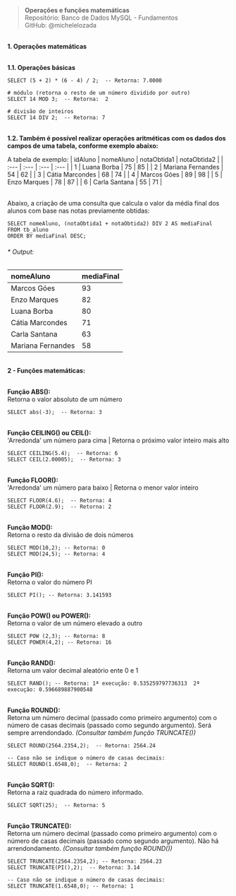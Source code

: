 > **Operações e funções matemáticas**  
> Repositório: Banco de Dados MySQL - Fundamentos  
> GitHub: @michelelozada
&nbsp;
     
&nbsp;      
**1. Operações matemáticas**
&nbsp;
     
&nbsp;           
**1.1. Operações básicas**  
```mysql
SELECT (5 + 2) * (6 - 4) / 2;  -- Retorna: 7.0000
```
```mysql
# módulo (retorna o resto de um número dividido por outro)
SELECT 14 MOD 3;  -- Retorna:  2
```
```mysql
# divisão de inteiros
SELECT 14 DIV 2;  -- Retorna: 7
```
&nbsp;
&nbsp;   
**1.2. Também é possível realizar operações aritméticas com os dados dos campos de uma tabela, conforme exemplo abaixo:**  

A tabela de exemplo:
| idAluno | nomeAluno         | notaObtida1 | notaObtida2 |
| :---    | :---              | :---        | :---        |
| 1	      | Luana Borba	      | 75          | 85          | 
| 2	      | Mariana Fernandes |	54          | 62          |
| 3	      | Cátia Marcondes	  | 68          | 74          |
| 4	      | Marcos Góes	      | 89          | 98          |
| 5	      | Enzo Marques	  | 78	        | 87          |
| 6	      | Carla Santana	  | 55          | 71          |

&nbsp;
&nbsp;         
Abaixo, a criação de uma consulta que calcula o valor da média final dos alunos com base nas notas previamente obtidas:  
```mysql
SELECT nomeAluno, (notaObtida1 + notaObtida2) DIV 2 AS mediaFinal 
FROM tb_aluno 
ORDER BY mediaFinal DESC;
```
###### * Output:  
| nomeAluno  	    | mediaFinal |
| :---              | :---       |
| Marcos Góes	    | 93         |
| Enzo Marques	    | 82         |
| Luana Borba	    | 80         |
| Cátia Marcondes   | 71         |
| Carla Santana	    | 63         |
| Mariana Fernandes | 58         |

&nbsp;
&nbsp;        
**2 - Funções matemáticas:**
&nbsp;
     
&nbsp;      
**Função ABS():**  
Retorna o valor absoluto de um número
```mysql
SELECT abs(-3);  -- Retorna: 3
```
&nbsp;
&nbsp;       
**Função CEILING() ou CEIL():**  
'Arredonda' um número para cima | Retorna o próximo valor inteiro mais alto 
```mysql
SELECT CEILING(5.4);  -- Retorna: 6
SELECT CEIL(2.00005);  -- Retorna: 3
```
&nbsp;
&nbsp;        
**Função FLOOR():**  
'Arredonda' um número para baixo | Retorna o menor valor inteiro
```mysql
SELECT FLOOR(4.6);  -- Retorna: 4
SELECT FLOOR(2.9);  -- Retorna: 2 
```
&nbsp;
&nbsp;       
**Função MOD():**  
Retorna o resto da divisão de dois números
```mysql
SELECT MOD(10,2); -- Retorna: 0
SELECT MOD(24,5); -- Retorna: 4
```
&nbsp;
&nbsp;       
**Função PI():**  
Retorna o valor do número PI
```mysql
SELECT PI(); -- Retorna: 3.141593
```
&nbsp;
&nbsp;       
**Função POW() ou POWER():**  
Retorna o valor de um número elevado a outro
```mysql
SELECT POW (2,3); -- Retorna: 8
SELECT POWER(4,2); -- Retorna: 16
```
&nbsp;
&nbsp;       
**Função RAND():**    
Retorna um valor decimal aleatório  ente 0 e 1
```mysql
SELECT RAND(); -- Retorna: 1ª execução: 0.535259797736313  2ª execução: 0.596689887900548
```
&nbsp;
&nbsp;       
**Função ROUND():**  
Retorna um número decimal (passado como primeiro argumento) com o número de casas decimais (passado como segundo argumento). Será sempre arrendondado. *(Consultar também função TRUNCATE())* 
```mysql
SELECT ROUND(2564.2354,2);  -- Retorna: 2564.24
```
```mysql
-- Caso não se indique o número de casas decimais:
SELECT ROUND(1.6548,0);  -- Retorna: 2
```
&nbsp;
&nbsp;       
**Função SQRT():**    
Retorna a raiz quadrada do número informado. 
```mysql
SELECT SQRT(25);  -- Retorna: 5
```
&nbsp;
&nbsp;        
**Função TRUNCATE():**     
Retorna um número decimal (passado como primeiro argumento) com o número de casas decimais (passado como segundo argumento). Não há arrendondamento. *(Consultar também função ROUND())*
```mysql
SELECT TRUNCATE(2564.2354,2); -- Retorna: 2564.23
SELECT TRUNCATE(PI(),2);  -- Retorna: 3.14
```
```mysql
-- Caso não se indique o número de casas decimais:
SELECT TRUNCATE(1.6548,0); -- Retorna: 1
```